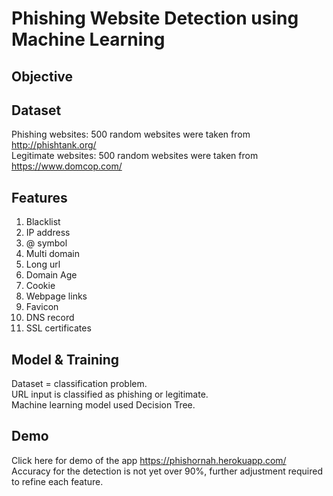 # Phishing Website Detection using Machine Learning
## Objective

## Dataset
Phishing websites: 500 random websites were taken from http://phishtank.org/ <br />
Legitimate websites: 500 random websites were taken from https://www.domcop.com/

## Features
1. Blacklist
2. IP address
3. @ symbol
4. Multi domain
5. Long url
6. Domain Age
7. Cookie
8. Webpage links
9. Favicon
10. DNS record
11. SSL certificates

## Model & Training
Dataset = classification problem. <br />
URL input is classified as phishing or legitimate. <br />
Machine learning model used Decision Tree.

## Demo
Click here for demo of the app https://phishornah.herokuapp.com/
Accuracy for the detection is not yet over 90%, further adjustment required to refine each feature.


